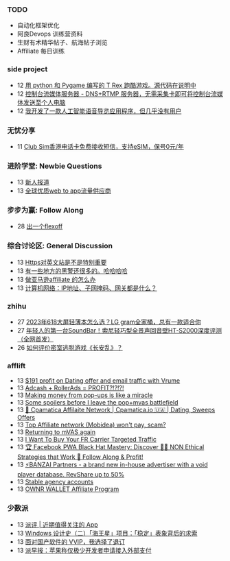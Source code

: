 ### TODO
-  自动化框架优化
-  阿良Devops 训练营资料
-  生财有术精华帖子、航海帖子浏览
-  Affiliate 每日训练

### side project
<!-- sideproject:START -->
-  12 [用 python 和 Pygame 编写的 T Rex 跑酷游戏。源代码在说明中](https://www.youtube.com/watch?v=pZySIXSelCA)
-  12 [控制台流媒体服务器 - DNS+RTMP 服务器，无需采集卡即可将控制台流媒体发送至个人电脑](https://github.com/Aioros/console-streaming-server)
-  12 [我开发了一款人工智能语音导览应用程序，但几乎没有用户](https://www.reddit.com/r/SideProject/comments/18gpp0e/ive_built_an_ai_audio_tour_app_but_have_almost_no/)<!-- sideproject:END -->


### 无忧分享
<!-- ruyo:START -->
-  11 [Club Sim香港电话卡免费接收短信，支持eSIM，保号0元/年](https://51.ruyo.net/18628.html)<!-- ruyo:END -->

### 进阶学堂: Newbie Questions
<!-- advertcn1:START -->
-  13 [新人报道](https://www.advertcn.com/thread-114992-1-1.html)
-  13 [全球优质web to app流量供应商](https://www.advertcn.com/thread-114990-1-1.html)<!-- advertcn1:END -->

### 步步为赢: Follow Along
<!-- advertcn2:START -->
-  28 [出一个flexoff](https://www.advertcn.com/thread-114847-1-1.html)<!-- advertcn2:END -->

### 综合讨论区: General Discussion
<!-- advertcn3:START -->
-  13 [Https对英文站是不是特别重要](https://www.advertcn.com/thread-114989-1-1.html)
-  13 [有一些地方的黑警还很多的。哈哈哈哈](https://www.advertcn.com/thread-114987-1-1.html)
-  13 [做亚马逊affiliate 的怎么办](https://www.advertcn.com/thread-114986-1-1.html)
-  13 [计算机网络：IP地址、子网掩码、网关都是什么？](https://www.advertcn.com/thread-114983-1-1.html)<!-- advertcn3:END -->


### zhihu
<!-- zhihu:START -->
-  27 [2023年618大屏轻薄本怎么选？LG gram全家桶，总有一款适合你](http://zhuanlan.zhihu.com/p/632641888?utm_campaign=rss&utm_medium=rss&utm_source=rss&utm_content=title)
-  27 [年轻人的第一台SoundBar！索尼轻巧型全景声回音壁HT-S2000深度评测（全网首发）](http://zhuanlan.zhihu.com/p/630990296?utm_campaign=rss&utm_medium=rss&utm_source=rss&utm_content=title)
-  26 [如何评价密室逃脱游戏《长安乱》？](http://www.zhihu.com/question/563950552/answer/3045961312?utm_campaign=rss&utm_medium=rss&utm_source=rss&utm_content=title)<!-- zhihu:END -->

### afflift
<!-- afflift:START -->
-  13 [$191 profit on Dating offer and email traffic with Vrume](https://afflift.com/f/threads/191-profit-on-dating-offer-and-email-traffic-with-vrume.12545/)
-  13 [Adcash + RollerAds = PROFIT?!?!?!](https://afflift.com/f/threads/adcash-rollerads-profit.13107/)
-  13 [Making money from pop-ups is like a miracle](https://afflift.com/f/threads/making-money-from-pop-ups-is-like-a-miracle.13077/)
-  13 [Some spoilers before I leave the pop+mvas battlefield](https://afflift.com/f/threads/some-spoilers-before-i-leave-the-pop-mvas-battlefield.12992/)
-  13 [💸 Cpamatica Affilaite Network | Cpamatica.io 🇺🇦 | Dating, Sweeps Offers](https://afflift.com/f/threads/%F0%9F%92%B8-cpamatica-affilaite-network-cpamatica-io-%F0%9F%87%BA%F0%9F%87%A6-dating-sweeps-offers.8489/)
-  13 [Top Affiliate network &lpar;Mobidea&rpar; won&#39;t pay, scam?](https://afflift.com/f/threads/top-affiliate-network-mobidea-wont-pay-scam.11128/)
-  13 [Returning to mVAS again](https://afflift.com/f/threads/returning-to-mvas-again.12820/)
-  13 [I Want To Buy Your FR Carrier Targeted Traffic](https://afflift.com/f/threads/i-want-to-buy-your-fr-carrier-targeted-traffic.13106/)
-  13 [🏆 Facebook PWA Black Hat Mastery: Discover 🏴‍☠️ NON Ethical Strategies that Work 💸 Follow Along &amp; Profit!](https://afflift.com/f/threads/%F0%9F%8F%86-facebook-pwa-black-hat-mastery-discover-%F0%9F%8F%B4%E2%80%8D%E2%98%A0%EF%B8%8F-non-ethical-strategies-that-work-%F0%9F%92%B8-follow-along-profit.13056/)
-  13 [⚡️BANZAI Partners - a brand new in-house advertiser with a void player database. RevShare up to 50%](https://afflift.com/f/threads/%E2%9A%A1%EF%B8%8Fbanzai-partners-a-brand-new-in-house-advertiser-with-a-void-player-database-revshare-up-to-50.12811/)
-  13 [Stable agency accounts](https://afflift.com/f/threads/stable-agency-accounts.12994/)
-  13 [OWNR WALLET Affiliate Program](https://afflift.com/f/threads/ownr-wallet-affiliate-program.9733/)<!-- afflift:END -->

### 少数派
<!-- sspai:START -->
-  13 [派评 | 近期值得关注的 App](https://sspai.com/post/88773)
-  13 [Windows 设计史（二）「海王星」项目：「稳定」表象背后的求索](https://sspai.com/post/88506)
-  13 [面对国产软件的 VVIP，我选择了退订](https://sspai.com/post/88734)
-  13 [派早报：苹果称仅极少开发者申请接入外部支付](https://sspai.com/post/88754)<!-- sspai:END -->
